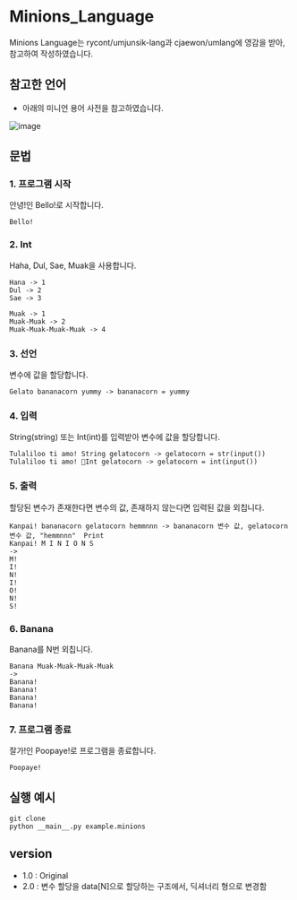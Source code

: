 # Minions_Language

Minions Language는 rycont/umjunsik-lang과 cjaewon/umlang에 영감을 받아, 참고하여 작성하였습니다.


## 참고한 언어
- 아래의 미니언 용어 사전을 참고하였습니다.

![image](https://github.com/user-attachments/assets/3173c153-2ab3-4704-a5a5-bc73e6fa99fa)


## 문법
### 1. 프로그램 시작
안녕!인 Bello!로 시작합니다.
```
Bello!
```

### 2. Int
Haha, Dul, Sae, Muak을 사용합니다.
```
Hana -> 1
Dul -> 2
Sae -> 3

Muak -> 1
Muak-Muak -> 2
Muak-Muak-Muak-Muak -> 4
```

### 3. 선언
변수에 값을 할당합니다.
```
Gelato bananacorn yummy -> bananacorn = yummy
```

### 4. 입력
String(string) 또는 Int(int)를 입력받아 변수에 값을 할당합니다.
```
Tulaliloo ti amo! String gelatocorn -> gelatocorn = str(input())
Tulaliloo ti amo! Int gelatocorn -> gelatocorn = int(input())
```

### 5. 출력
할당된 변수가 존재한다면 변수의 값, 존재하지 않는다면 입력된 값을 외칩니다.
```
Kanpai! bananacorn gelatocorn hemmnnn -> bananacorn 변수 값, gelatocorn 변수 값, "hemmnnn"  Print
Kanpai! M I N I O N S
->
M!
I!
N!
I!
O!
N!
S!
```

### 6. Banana
Banana를 N번 외칩니다.
```
Banana Muak-Muak-Muak-Muak
->
Banana!
Banana!
Banana!
Banana!
```
### 7. 프로그램 종료
잘가!인 Poopaye!로 프로그램을 종료합니다.
```
Poopaye!
```

## 실행 예시
```
git clone 
python __main__.py example.minions
```

## version
- 1.0 : Original
- 2.0 : 변수 할당을 data[N]으로 할당하는 구조에서, 딕셔너리 형으로 변경함
